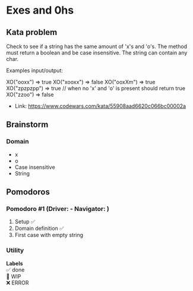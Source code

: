 # Exes and 0hs

## Kata problem

Check to see if a string has the same amount of 'x's and 'o's. The method must return a boolean and be case insensitive. The string can contain any char.

Examples input/output:

XO("ooxx") => true
XO("xooxx") => false
XO("ooxXm") => true
XO("zpzpzpp") => true // when no 'x' and 'o' is present should return true
XO("zzoo") => false

- Link: https://www.codewars.com/kata/55908aad6620c066bc00002a

## Brainstorm

### Domain

- x
- o
- Case insensitive
- String

## Pomodoros

### Pomodoro #1 (Driver: - Navigator: )

1. Setup ✅
2. Domain definition ✅
3. First case with empty string

### Utility

**Labels**  
✅ done  
🚧 WIP  
❌ ERROR
